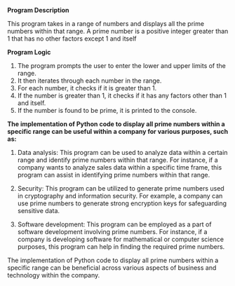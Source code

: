 **Program Description**

This program takes in a range of numbers and displays all the prime numbers within that range. A prime number is a positive integer greater than 1 that has no other factors except 1 and itself

**Program Logic**

1. The program prompts the user to enter the lower and upper limits of the range.
2. It then iterates through each number in the range.
3. For each number, it checks if it is greater than 1.
4. If the number is greater than 1, it checks if it has any factors other than 1 and itself.
5. If the number is found to be prime, it is printed to the console.

**The implementation of Python code to display all prime numbers within a specific range can be useful within a company for various purposes, such as:**

1. Data analysis: This program can be used to analyze data within a certain range and identify prime numbers within that range. For instance, if a company wants to analyze sales data within a specific time frame, this program can assist in identifying prime numbers within that range.

2. Security: This program can be utilized to generate prime numbers used in cryptography and information security. For example, a company can use prime numbers to generate strong encryption keys for safeguarding sensitive data.

3. Software development: This program can be employed as a part of software development involving prime numbers. For instance, if a company is developing software for mathematical or computer science purposes, this program can help in finding the required prime numbers.

The implementation of Python code to display all prime numbers within a specific range can be beneficial across various aspects of business and technology within the company.
